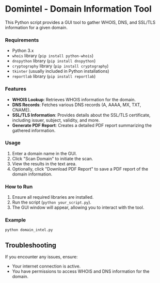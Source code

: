 
# Domintel - Domain Information Tool

This Python script provides a GUI tool to gather WHOIS, DNS, and SSL/TLS information for a given domain.

### Requirements
- Python 3.x
- `whois` library (`pip install python-whois`)
- `dnspython` library (`pip install dnspython`)
- `cryptography` library (`pip install cryptography`)
- `tkinter` (usually included in Python installations)
- `reportlab` library (`pip install reportlab`)

### Features
- **WHOIS Lookup**: Retrieves WHOIS information for the domain.
- **DNS Records**: Fetches various DNS records (A, AAAA, MX, TXT, CNAME).
- **SSL/TLS Information**: Provides details about the SSL/TLS certificate, including issuer, subject, validity, and more.
- **Generate PDF Report**: Creates a detailed PDF report summarizing the gathered information.

### Usage
1. Enter a domain name in the GUI.
2. Click "Scan Domain" to initiate the scan.
3. View the results in the text area.
4. Optionally, click "Download PDF Report" to save a PDF report of the domain information.

### How to Run
1. Ensure all required libraries are installed.
2. Run the script (`python your_script.py`).
3. The GUI window will appear, allowing you to interact with the tool.

### Example
```python
python domain_intel.py
```

## Troubleshooting

If you encounter any issues, ensure:
- Your internet connection is active.
- You have permissions to access WHOIS and DNS information for the domain.

